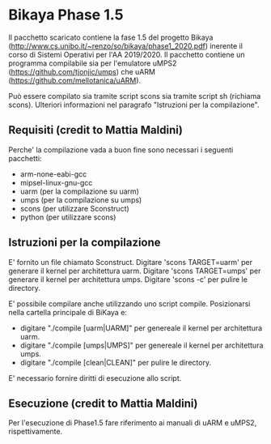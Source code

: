# Bikaya Phase 1.5

Il pacchetto scaricato contiene la fase 1.5 del progetto Bikaya (http://www.cs.unibo.it/~renzo/so/bikaya/phase1_2020.pdf) inerente il corso di Sistemi Operativi per l'AA 2019/2020.
Il pacchetto contiene un programma compilabile sia per l'emulatore uMPS2 (https://github.com/tjonjic/umps) che uARM (https://github.com/mellotanica/uARM). 

Può essere compilato sia tramite script scons sia tramite script sh (richiama scons). Ulteriori informazioni nel paragrafo "Istruzioni per la compilazione".

## Requisiti (credit to Mattia Maldini)

Perche' la compilazione vada a buon fine sono necessari i seguenti pacchetti:

- arm-none-eabi-gcc
- mipsel-linux-gnu-gcc
- uarm (per la compilazione su uarm)
- umps (per la compilazione su umps)
- scons (per utilizzare Sconstruct)
- python (per utilizzare scons)

## Istruzioni per la compilazione

E' fornito un file chiamato Sconstruct. 
Digitare 'scons TARGET=uarm' per generare il kernel per architettura uarm.
Digitare 'scons TARGET=umps' per generare il kernel per architettura umps.
Digitare 'scons -c' per pulire le directory.

E' possibile compilare anche utilizzando uno script compile. 
Posizionarsi nella cartella principale di BiKaya e:
- digitare "./compile [uarm|UARM]" per genereale il kernel per architettura uarm.
- digitare "./compile [umps|UMPS]" per genereale il kernel per architettura umps.
- digitare "./compile [clean|CLEAN]" per pulire le directory.

E' necessario fornire diritti di esecuzione allo script.

## Esecuzione (credit to Mattia Maldini)

Per l'esecuzione di Phase1.5 fare riferimento ai manuali di uARM e uMPS2, rispettivamente.
